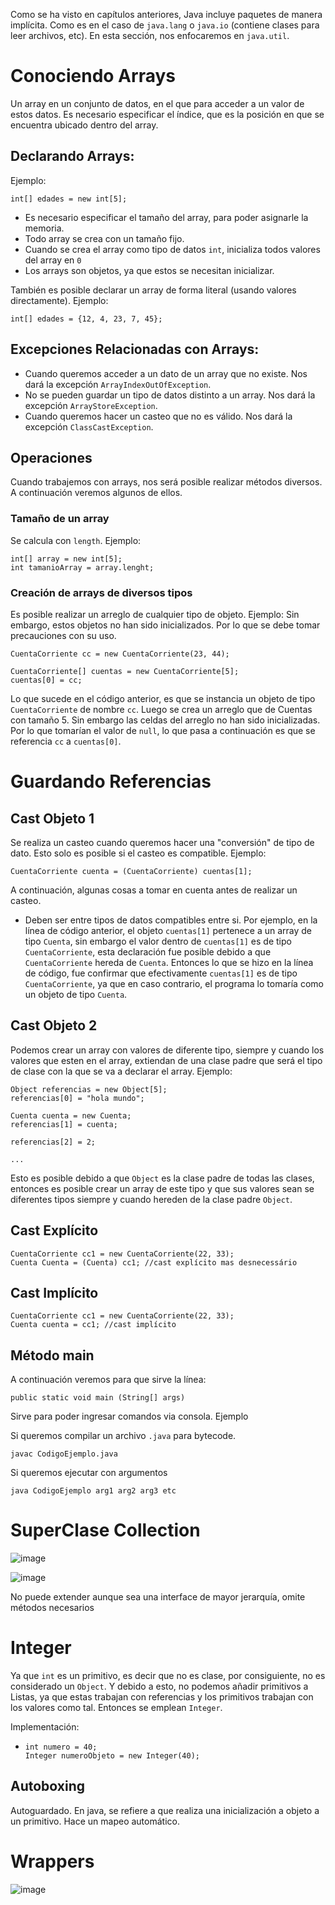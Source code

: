 
Como se ha visto en capítulos anteriores, Java incluye paquetes de manera implícita. Como es en el caso de ```java.lang``` o ```java.io``` (contiene clases para leer archivos, etc). En esta sección, nos enfocaremos en ```java.util```.

# Conociendo Arrays

Un array en un conjunto de datos, en el que para acceder a un valor de estos datos. Es necesario especificar el índice, que es la posición en que se encuentra ubicado dentro del array.

## Declarando Arrays:

Ejemplo:

```int[] edades = new int[5];```

* Es necesario especificar el tamaño del array, para poder asignarle la memoria.
* Todo array se crea con un tamaño fijo.
* Cuando se crea el array como tipo de datos ```int```, inicializa todos valores del array en ```0```
* Los arrays son objetos, ya que estos se necesitan inicializar.

También es posible declarar un array de forma literal (usando valores directamente). Ejemplo:

```int[] edades = {12, 4, 23, 7, 45};```

## Excepciones Relacionadas con Arrays:

* Cuando queremos acceder a un dato de un array que no existe. Nos dará la excepción ```ArrayIndexOutOfException```.
* No se pueden guardar un tipo de datos distinto a un array. Nos dará la excepción ```ArrayStoreException```.
* Cuando queremos hacer un casteo que no es válido. Nos dará la excepción ```ClassCastException```.
  
## Operaciones
Cuando trabajemos con arrays, nos será posible realizar métodos diversos. A continuación veremos algunos de ellos.

### Tamaño de un array

Se calcula con ```length```. Ejemplo:

```
int[] array = new int[5];
int tamanioArray = array.lenght;
```

### Creación de arrays de diversos tipos

Es posible realizar un arreglo de cualquier tipo de objeto. Ejemplo:
Sin embargo, estos objetos no han sido inicializados. Por lo que se debe tomar precauciones con su uso.

```
CuentaCorriente cc = new CuentaCorriente(23, 44);

CuentaCorriente[] cuentas = new CuentaCorriente[5];
cuentas[0] = cc;
```

Lo que sucede en el código anterior, es que se instancia un objeto de tipo ```CuentaCorriente``` de nombre ```cc```. 
Luego se crea un arreglo que de Cuentas con tamaño 5. Sin embargo las celdas del arreglo no han sido inicializadas. Por lo que tomarían el valor de ```null```, lo que pasa a continuación es que se referencia ```cc``` a ```cuentas[0]```.

# Guardando Referencias

## Cast Objeto 1

Se realiza un casteo cuando queremos hacer una "conversión" de tipo de dato. Esto solo es posible si el casteo es compatible. Ejemplo:

```CuentaCorriente cuenta = (CuentaCorriente) cuentas[1];```

A continuación, algunas cosas a tomar en cuenta antes de realizar un casteo.

* Deben ser entre tipos de datos compatibles entre si. Por ejemplo, en la línea de código anterior, el objeto ```cuentas[1]``` pertenece a un array de tipo ```Cuenta```, sin embargo el valor dentro de ```cuentas[1]``` es de tipo ```CuentaCorriente```, esta declaración fue posible debido a que ```CuentaCorriente``` hereda de ```Cuenta```. Entonces lo que se hizo en la línea de código, fue confirmar que efectivamente ```cuentas[1]``` es de tipo ```CuentaCorriente```, ya que en caso contrario, el programa lo tomaría como un objeto de tipo ```Cuenta```.  

## Cast Objeto 2

Podemos crear un array con valores de diferente tipo, siempre y cuando los valores que esten en el array, extiendan de una clase padre que será el tipo de clase con la que se va a declarar el array. Ejemplo:

```
Object referencias = new Object[5];
referencias[0] = "hola mundo";

Cuenta cuenta = new Cuenta;
referencias[1] = cuenta;

referencias[2] = 2;

...
```

Esto es posible debido a que ```Object``` es la clase padre de todas las clases, entonces es posible crear un array de este tipo y que sus valores sean se diferentes tipos siempre y cuando hereden de la clase padre ```Object```.

## Cast Explícito

```
CuentaCorriente cc1 = new CuentaCorriente(22, 33);
Cuenta Cuenta = (Cuenta) cc1; //cast explícito mas desnecessário
```


## Cast Implícito

```
CuentaCorriente cc1 = new CuentaCorriente(22, 33);
Cuenta cuenta = cc1; //cast implícito
```

## Método main

A continuación veremos para que sirve la línea:

```
public static void main (String[] args)
```

Sirve para poder ingresar comandos via consola. Ejemplo

Si queremos compilar un archivo ```.java``` para bytecode.

```
javac CodigoEjemplo.java
```

Si queremos ejecutar con argumentos

```
java CodigoEjemplo arg1 arg2 arg3 etc
```






# SuperClase Collection 

![image](https://github.com/AFO10/JAVA/assets/89848233/c9200293-4db4-4a80-91db-f57995857ff8)

![image](https://github.com/AFO10/JAVA/assets/89848233/d0c8c074-6a75-4941-976c-fc4345c5c531)

No puede extender aunque sea una interface de mayor jerarquía, omite métodos necesarios

# Integer

Ya que  ```int``` es un primitivo, es decir que no es clase, por consiguiente, no es considerado un  ```Object```. Y debido a esto, no podemos añadir primitivos a Listas, ya que estas trabajan con referencias y los primitivos trabajan con los valores como tal.
Entonces se emplean  ```Integer```.

Implementación:

*  ```
   int numero = 40;
   Integer numeroObjeto = new Integer(40);
   ```

## Autoboxing

Autoguardado.
En java, se refiere a que realiza una inicialización a objeto a un primitivo.
Hace un mapeo automático.


# Wrappers

![image](https://github.com/AFO10/JAVA/assets/89848233/b5b4dbcc-a105-468c-b773-09cab93bdc55)
















